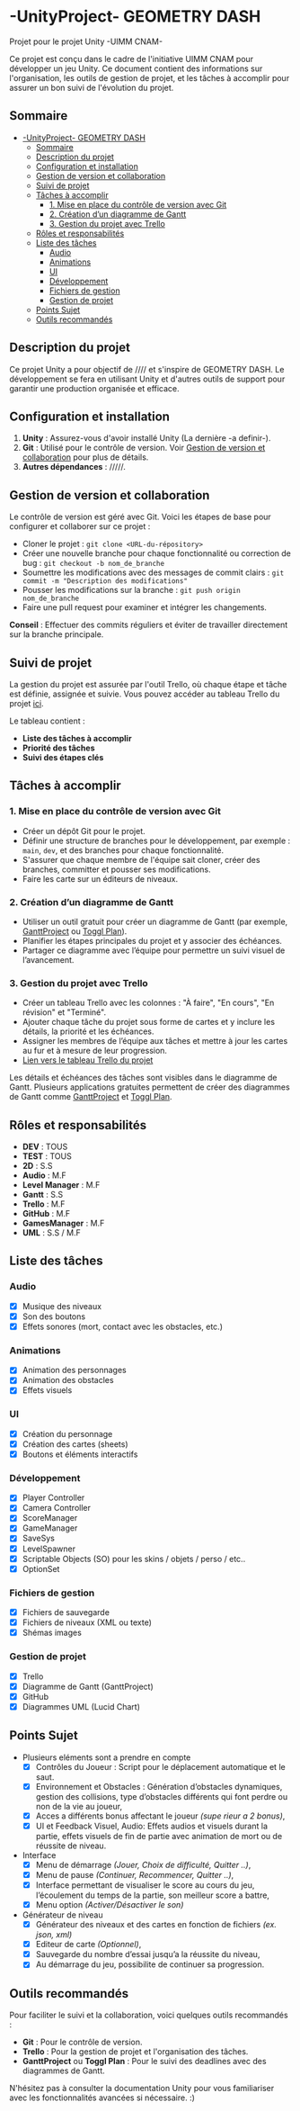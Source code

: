 # -UnityProject- GEOMETRY DASH

Projet pour le projet Unity -UIMM CNAM-

Ce projet est conçu dans le cadre de l'initiative UIMM CNAM pour développer un jeu Unity. Ce document contient des informations sur l'organisation, les outils de gestion de projet, et les tâches à accomplir pour assurer un bon suivi de l'évolution du projet.

## Sommaire

- [-UnityProject- GEOMETRY DASH](#-unityproject--geometry-dash)
  - [Sommaire](#sommaire)
  - [Description du projet](#description-du-projet)
  - [Configuration et installation](#configuration-et-installation)
  - [Gestion de version et collaboration](#gestion-de-version-et-collaboration)
  - [Suivi de projet](#suivi-de-projet)
  - [Tâches à accomplir](#tâches-à-accomplir)
    - [1. Mise en place du contrôle de version avec Git](#1-mise-en-place-du-contrôle-de-version-avec-git)
    - [2. Création d’un diagramme de Gantt](#2-création-dun-diagramme-de-gantt)
    - [3. Gestion du projet avec Trello](#3-gestion-du-projet-avec-trello)
  - [Rôles et responsabilités](#rôles-et-responsabilités)
  - [Liste des tâches](#liste-des-tâches)
    - [Audio](#audio)
    - [Animations](#animations)
    - [UI](#ui)
    - [Développement](#développement)
    - [Fichiers de gestion](#fichiers-de-gestion)
    - [Gestion de projet](#gestion-de-projet)
  - [Points Sujet](#points-sujet)
  - [Outils recommandés](#outils-recommandés)

## Description du projet

Ce projet Unity a pour objectif de //// et s'inspire de GEOMETRY DASH. Le développement se fera en utilisant Unity et d'autres outils de support pour garantir une production organisée et efficace.

## Configuration et installation

1. **Unity** : Assurez-vous d'avoir installé Unity (La dernière -a definir-).
2. **Git** : Utilisé pour le contrôle de version. Voir [Gestion de version et collaboration](#gestion-de-version-et-collaboration) pour plus de détails.
3. **Autres dépendances** : /////.

## Gestion de version et collaboration

Le contrôle de version est géré avec Git. Voici les étapes de base pour configurer et collaborer sur ce projet :

- Cloner le projet : `git clone <URL-du-répository>`
- Créer une nouvelle branche pour chaque fonctionnalité ou correction de bug : `git checkout -b nom_de_branche`
- Soumettre les modifications avec des messages de commit clairs : `git commit -m "Description des modifications"`
- Pousser les modifications sur la branche : `git push origin nom_de_branche`
- Faire une pull request pour examiner et intégrer les changements.

**Conseil** : Effectuer des commits réguliers et éviter de travailler directement sur la branche principale.

## Suivi de projet

La gestion du projet est assurée par l'outil Trello, où chaque étape et tâche est définie, assignée et suivie. Vous pouvez accéder au tableau Trello du projet [ici](https://trello.com/fr).

Le tableau contient :

- **Liste des tâches à accomplir**
- **Priorité des tâches**
- **Suivi des étapes clés**

## Tâches à accomplir

### 1. Mise en place du contrôle de version avec Git

- Créer un dépôt Git pour le projet.
- Définir une structure de branches pour le développement, par exemple : `main`, `dev`, et des branches pour chaque fonctionnalité.
- S'assurer que chaque membre de l'équipe sait cloner, créer des branches, committer et pousser ses modifications.
- Faire les carte sur un éditeurs de niveaux.

### 2. Création d’un diagramme de Gantt

- Utiliser un outil gratuit pour créer un diagramme de Gantt (par exemple, [GanttProject](http://www.ganttproject.biz/) ou [Toggl Plan](https://toggl.com/plan/)).
- Planifier les étapes principales du projet et y associer des échéances.
- Partager ce diagramme avec l’équipe pour permettre un suivi visuel de l’avancement.

### 3. Gestion du projet avec Trello

- Créer un tableau Trello avec les colonnes : "À faire", "En cours", "En révision" et "Terminé".
- Ajouter chaque tâche du projet sous forme de cartes et y inclure les détails, la priorité et les échéances.
- Assigner les membres de l’équipe aux tâches et mettre à jour les cartes au fur et à mesure de leur progression.
- [Lien vers le tableau Trello du projet](https://trello.com/fr)

Les détails et échéances des tâches sont visibles dans le diagramme de Gantt. Plusieurs applications gratuites permettent de créer des diagrammes de Gantt comme [GanttProject](http://www.ganttproject.biz/) et [Toggl Plan](https://toggl.com/plan/).

## Rôles et responsabilités

- **DEV** : TOUS
- **TEST** : TOUS
- **2D** : S.S
- **Audio** : M.F
- **Level Manager** : M.F
- **Gantt** : S.S
- **Trello** : M.F
- **GitHub** : M.F
- **GamesManager** : M.F
- **UML** : S.S / M.F

## Liste des tâches

### Audio

- [x] Musique des niveaux
- [x] Son des boutons
- [x] Effets sonores (mort, contact avec les obstacles, etc.)

### Animations

- [x] Animation des personnages
- [x] Animation des obstacles
- [x] Effets visuels

### UI

- [x] Création du personnage
- [x] Création des cartes (sheets)
- [x] Boutons et éléments interactifs

### Développement

- [x] Player Controller
- [x] Camera Controller
- [x] ScoreManager
- [x] GameManager
- [x] SaveSys
- [x] LevelSpawner
- [x] Scriptable Objects (SO) pour les skins / objets / perso / etc..
- [x] OptionSet

### Fichiers de gestion

- [x] Fichiers de sauvegarde
- [x] Fichiers de niveaux (XML ou texte)
- [x] Shémas images

### Gestion de projet

- [x] Trello
- [x] Diagramme de Gantt (GanttProject)
- [x] GitHub
- [x] Diagrammes UML (Lucid Chart)

## Points Sujet

- Plusieurs eléments sont a prendre en compte
  - [x] Contrôles du Joueur : Script pour le déplacement automatique et le saut.
  - [x] Environnement et Obstacles : Génération d’obstacles dynamiques, gestion des collisions, type d’obstacles différents qui font perdre ou non de la vie au joueur,
  - [x] Acces a différents bonus affectant le joueur _(supe rieur a 2 bonus)_,
  - [x] UI et Feedback Visuel, Audio: Effets audios et visuels durant la partie, effets visuels de fin de partie avec animation de mort ou de réussite de niveau.
- Interface
  - [x] Menu de démarrage _(Jouer, Choix de difficulté, Quitter ..)_,
  - [x] Menu de pause _(Continuer, Recommencer, Quitter ..)_,
  - [x] Interface permettant de visualiser le score au cours du jeu, l’écoulement du temps de la partie, son meilleur score a battre,
  - [x] Menu option _(Activer/Désactiver le son)_
- Générateur de niveau
  - [x] Générateur des niveaux et des cartes en fonction de fichiers _(ex. json, xml)_
  - [x] Editeur de carte _(Optionnel)_,
  - [x] Sauvegarde du nombre d’essai jusqu’a la réussite du niveau,
  - [x] Au démarrage du jeu, possibilite de continuer sa progression.

## Outils recommandés

Pour faciliter le suivi et la collaboration, voici quelques outils recommandés :

- **Git** : Pour le contrôle de version.
- **Trello** : Pour la gestion de projet et l'organisation des tâches.
- **GanttProject** ou **Toggl Plan** : Pour le suivi des deadlines avec des diagrammes de Gantt.

N'hésitez pas à consulter la documentation Unity pour vous familiariser avec les fonctionnalités avancées si nécessaire. :)
